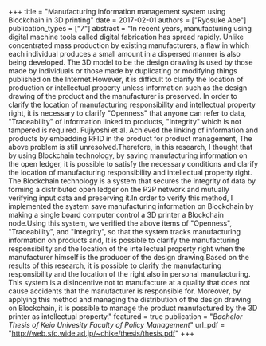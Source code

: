 +++
title = "Manufacturing information management system using Blockchain in 3D printing"
date = 2017-02-01
authors = ["Ryosuke Abe"]
publication_types = ["7"]
abstract = "In recent years, manufacturing using digital machine tools called digital fabrication has spread rapidly. Unlike concentrated mass production by existing manufacturers, a flaw in which each individual produces a small amount in a dispersed manner is also being developed. The 3D model to be the design drawing is used by those made by individuals or those made by duplicating or modifying things published on the Internet.However, it is difficult to clarify the location of production or intellectual property unless information such as the design drawing of the product and the manufacturer is preserved. In order to clarify the location of manufacturing responsibility and intellectual property right, it is necessary to clarify \"Openness\" that anyone can refer to data, \"Traceability\" of information linked to products, \"Integrity\" which is not tampered is required. Fujiyoshi et al. Achieved the linking of information and products by embedding RFID in the product for product management, The above problem is still unresolved.Therefore, in this research, I thought that by using Blockchain technology, by saving manufacturing information on the open ledger, it is possible to satisfy the necessary conditions and clarify the location of manufacturing responsibility and intellectual property right. The Blockchain technology is a system that secures the integrity of data by forming a distributed open ledger on the P2P network and mutually verifying input data and preserving it.In order to verify this method, I implemented the system save manufacturing information on Blockchain by making a single board computer control a 3D printer a Blockchain node.Using this system, we verified the above items of \"Openness\", \"Traceability\", and \"Integrity\", so that the system tracks manufacturing information on products and, It is possible to clarify the manufacturing responsibility and the location of the intellectual property right when the manufacturer himself is the producer of the design drawing.Based on the results of this research, it is possible to clarify the manufacturing responsibility and the location of the right also in personal manufacturing. This system is a disincentive not to manufacture at a quality that does not cause accidents that the manufacturer is responsible for. Moreover, by applying this method and managing the distribution of the design drawing on Blockchain, it is possible to manage the product manufactured by the 3D printer as intellectual property."
featured = true
publication = "*Bachelor Thesis of Keio Univesity Faculty of Policy Management*"
url_pdf = "http://web.sfc.wide.ad.jp/~chike/thesis/thesis.pdf"
+++

